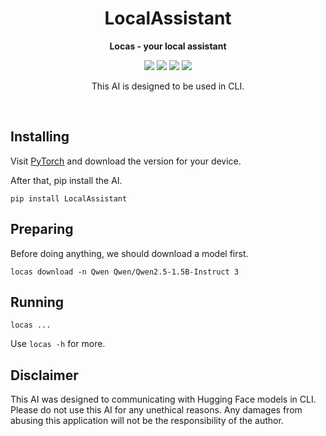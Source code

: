 <div align="center">

# LocalAssistant

**Locas - your local assistant**

[![][locas-shield]][locas-url]
[![][python-shield]][python-url]
[![][conda-shield]][conda-url]
[![][transformers-shield]][transformers-url]

[locas-shield]: https://img.shields.io/badge/LocalAssisitant-0.1.dev2-red
[locas-url]: https://github.com/Linos1391/LocalAssistant
[python-shield]: https://img.shields.io/badge/Python-3.12+-yellow
[python-url]: https://www.python.org/downloads/
[conda-shield]: https://img.shields.io/badge/Anaconda-24.7+-grass
[conda-url]: https://www.anaconda.com/download
[transformers-shield]: https://img.shields.io/badge/Transformers-4.46+-orange
[transformers-url]: https://huggingface.co/docs/transformers/v4.46.0/index

This AI is designed to be used in CLI.

</div>

<br>

## Installing

Visit [PyTorch](https://pytorch.org/) and download the version for your device.

After that, pip install the AI.

```
pip install LocalAssistant
```

## Preparing

Before doing anything, we should download a model first.

```
locas download -n Qwen Qwen/Qwen2.5-1.5B-Instruct 3
```

## Running

```
locas ...
```

Use `locas -h` for more.

## Disclaimer

This AI was designed to communicating with Hugging Face models in CLI. Please do not use this AI for any unethical reasons. Any damages from abusing this application will not be the responsibility of the author.